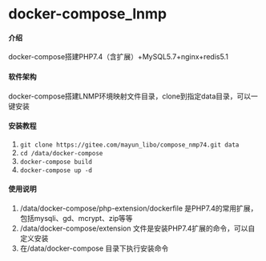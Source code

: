 # docker-compose_lnmp

#### 介绍
docker-compose搭建PHP7.4（含扩展）+MySQL5.7+nginx+redis5.1

#### 软件架构
docker-compose搭建LNMP环境映射文件目录，clone到指定data目录，可以一键安装


#### 安装教程

1.  `git clone https://gitee.com/mayun_libo/compose_nmp74.git data`
2.  `cd /data/docker-compose`
3.  `docker-compose build`
4.  `docker-compose up -d`

#### 使用说明

1.  /data/docker-compose/php-extension/dockerfile  是PHP7.4的常用扩展，包括mysqli、gd、mcrypt、zip等等
2.  /data/docker-compose/extension 文件是安装PHP7.4扩展的命令，可以自定义安装 
3.  在/data/docker-compose 目录下执行安装命令


